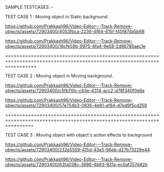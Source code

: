 SAMPLE TESTCASES :-

TEST CASE 1 : Moving object in Static background.


https://github.com/Prakkash96/Video-Editor---Track-Remove-objects/assets/72903400/4053fbca-2236-4f64-815f-f45f87da5b68


https://github.com/Prakkash96/Video-Editor---Track-Remove-objects/assets/72903400/16cfe59b-9975-4fa4-9e58-2d96785aec1e

=======================================================================================================================

TEST CASE 2 : Moving object in Moving background.


https://github.com/Prakkash96/Video-Editor---Track-Remove-objects/assets/72903400/c5fb110c-c63e-4314-acc2-d78f340f0e8a


https://github.com/Prakkash96/Video-Editor---Track-Remove-objects/assets/72903400/57e754b3-0935-4e81-af84-d7ed9f5cd259

======================================================================================================================

TEST CASE 3 : Moving object with object's action effects to background


https://github.com/Prakkash96/Video-Editor---Track-Remove-objects/assets/72903400/232e5559-415d-43e5-96eb-d27b73228e44


https://github.com/Prakkash96/Video-Editor---Track-Remove-objects/assets/72903400/63fa038c-3696-4b63-931a-ec0af257d42b
